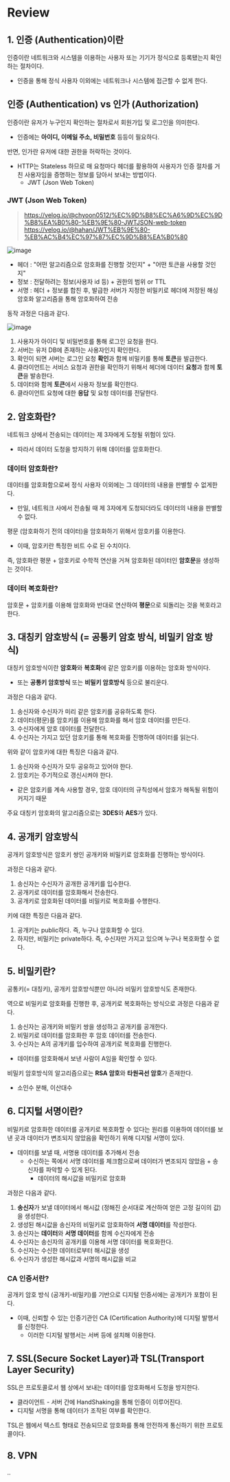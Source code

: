 # Review

## 1. 인증 (Authentication)이란

인증이란 네트워크와 시스템을 이용하는 사용자 또는 기기가 정식으로 등록됐는지 확인하는 절차이다.
- 인증을 통해 정식 사용자 이외에는 네트워크나 시스템에 접근할 수 없게 한다.

## 인증 (Authentication) vs 인가 (Authorization)

인증이란 유저가 누구인지 확인하는 절차로서 회원가입 및 로그인을 의미한다.
- 인증에는 **아이디, 이메일 주소, 비밀번호** 등등이 필요하다.

반면, 인가란 유저에 대한 권한을 허락하는 것이다.
- HTTP는 Stateless 하므로 매 요청마다 헤더를 활용하여 사용자가 인증 절차를 거친 사용자임을 증명하는 정보를 담아서 보내는 방법이다.
  - JWT (Json Web Token)

### JWT (Json Web Token)
> https://velog.io/@chyoon0512/%EC%9D%B8%EC%A6%9D%EC%9D%B8%EA%B0%80-%EB%9E%80-JWTJSON-web-token
> https://velog.io/@hahan/JWT%EB%9E%80-%EB%AC%B4%EC%97%87%EC%9D%B8%EA%B0%80

![image](https://github.com/GEclass/Network-study/assets/103405457/1d5511d8-4d0a-4c3e-bd82-af8c51314416)

- 헤더 : "어떤 알고리즘으로 암호화를 진행할 것인지" + "어떤 토큰을 사용할 것인지"
- 정보 : 전달하려는 정보(사용자 id 등) + 권한의 범위 or TTL
- 서명 : 헤더 + 정보를 합친 후, 발급한 서버가 지정한 비밀키로 헤더에 저장된 해싱 암호화 알고리즘을 통해 암호화하여 전송

동작 과정은 다음과 같다.

![image](https://github.com/GEclass/Network-study/assets/103405457/19b55ef4-55a2-4cfb-b0dc-9ce343737bc6)

1. 사용자가 아이디 및 비밀번호를 통해 로그인 요청을 한다.
2. 서버는 유저 DB에 존재하는 사용자인지 확인한다.
3. 확인이 되면 서버는 로그인 요청 **확인**과 함께 비밀키를 통해 **토큰**을 발급한다.
4. 클라이언트는 서비스 요청과 권한을 확인하기 위해서 헤더에 데이터 **요청**과 함께 **토큰**을 발송한다.
5. 데이터와 함께 **토큰**에서 사용자 정보를 확인한다.
6. 클라이언트 요청에 대한 **응답** 및 요청 데이터를 전달한다.

## 2. 암호화란?

네트워크 상에서 전송되는 데이터는 제 3자에게 도청될 위험이 있다.
- 따라서 데이터 도청을 방지하기 위해 데이터를 암호화한다.

### 데이터 암호화란?

데이터를 암호화함으로써 정식 사용자 이외에는 그 데이터의 내용을 판별할 수 없게한다.
- 만일, 네트워크 사에서 전송될 때 제 3자에게 도청되더라도 데이터의 내용을 판별할 수 없다.

평문 (암호화하기 전의 데이터)을 암호화하기 위해서 암호키를 이용한다.
- 이때, 암호키란 특정한 비트 수로 된 수치이다.

즉, 암호화란 평문 + 암호키로 수학적 연산을 거쳐 암호화된 데이터인 **암호문**을 생성하는 것이다.

### 데이터 복호화란?

암호문 + 암호키를 이용해 암호화와 반대로 연산하여 **평문**으로 되돌리는 것을 복호라고 한다.

## 3. 대칭키 암호방식 (= 공통키 암호 방식, 비밀키 암호 방식)

대칭키 암호방식이란 **암호화**와 **복호화**에 같은 암호키를 이용하는 암호화 방식이다.
- 또는 **공통키 암호방식** 또는 **비밀키 암호방식** 등으로 불리운다.

과정은 다음과 같다.

1. 송신자와 수신자가 미리 같은 암호키를 공유하도록 한다.
2. 데이터(평문)를 암호키를 이용해 암호화를 해서 암호 데이터를 만든다.
3. 수신자에게 암호 데이터를 전달한다.
4. 수신자는 가지고 있던 암호키를 통해 복호화를 진행하여 데이터를 읽는다.

위와 같이 암호키에 대한 특징은 다음과 같다.
1. 송신자와 수신자가 모두 공유하고 있어야 한다.
2. 암호키는 주기적으로 갱신시켜야 한다.
- 같은 암호키를 계속 사용할 경우, 암호 데이터의 규칙성에서 암호가 해독될 위험이 커지기 때문

주요 대칭키 암호화의 알고리즘으로는 **3DES**와 **AES**가 있다.

## 4. 공개키 암호방식

공개키 암호방식은 암호키 쌍인 공개키와 비밀키로 암호화를 진행하는 방식이다.

과정은 다음과 같다.

1. 송신자는 수신자가 공개한 공개키를 입수한다.
2. 공개키로 데이터를 암호화해서 전송한다.
3. 공개키로 암호화된 데이터를 비밀키로 복호화를 수행한다.

키에 대한 특징은 다음과 같다.
1. 공개키는 public하다. 즉, 누구나 암호화할 수 있다.
2. 하지만, 비밀키는 private하다. 즉, 수신자만 가지고 있으며 누구나 복호화할 수 없다.

## 5. 비밀키란?

공통키(= 대칭키), 공개키 암호방식뿐만 아니라 비밀키 암호방식도 존재한다.

역으로 비밀키로 암호화를 진행한 후, 공개키로 복호화하는 방식으로 과정은 다음과 같다.

1. 송신자는 공개키와 비밀키 쌍을 생성하고 공개키를 공개한다.
2. 비밀키로 데이터를 암호화한 후 암호 데이터를 전송한다.
3. 수신자는 A의 공개키를 입수하여 공개키로 복호화를 진행한다.
- 데이터를 암호화해서 보낸 사람이 A임을 확인할 수 있다.

비밀키 암호방식의 알고리즘으로는 **RSA 암호**와 **타원곡선 암호**가 존재한다.
- 소인수 분해, 이산대수

## 6. 디지털 서명이란?

비밀키로 암호화한 데이터를 공개키로 복호화할 수 있다는 원리를 이용하여 데이터를 보낸 곳과 데이터가 변조되지 않았음을 확인하기 위해 디지털 서명이 있다.
- 데이터를 보낼 때, 서명용 데이터를 추가해서 전송
  - 수신하는 쪽에서 서명 데이터를 체크함으로써 데이터가 변조되지 않았음 + 송신자를 파악할 수 있게 된다.
    - 데이터의 해시값을 비밀키로 암호화
     
과정은 다음과 같다.

1. **송신자**가 보낼 데이터에서 해시값 (정해진 순서대로 계산하여 얻은 고정 길이의 값)을 생성한다.
2. 생성된 해시값을 송신자의 비밀키로 암호화하여 **서명 데이터**를 작성한다.
3. 송신자는 **데이터**와 **서명 데이터**를 함께 수신자에게 전송
4. 수신자는 송신자의 공개키를 이용해 서명 데이터를 복호화한다.
5. 수신자는 수신한 데이터로부터 해시값을 생성
6. 수신자가 생성한 해시값과 서명의 해시값을 비교

### CA 인증서란?

공개키 암호 방식 (공개키-비밀키)를 기반으로 디지털 인증서에는 공개키가 포함이 된다.
- 이때, 신뢰할 수 있는 인증기관인 CA (Certification Authority)에 디지털 발행서를 신청한다.
  - 이러한 디지털 발행서는 서버 등에 설치해 이용한다.
 
## 7. SSL(Secure Socket Layer)과 TSL(Transport Layer Security)

SSL은 프로토콜로서 웹 상에서 보내는 데이터를 암호화해서 도청을 방지한다.
- 클라이언트 - 서버 간에 HandShaking을 통해 인증이 이루어진다.
- 디지털 서명을 통해 데이터가 조작된 여부를 확인한다.

TSL은 웹에서 텍스트 형태로 전송되므로 암호화를 통해 안전하게 통신하기 위한 프로토콜이다.

## 8. VPN

..
